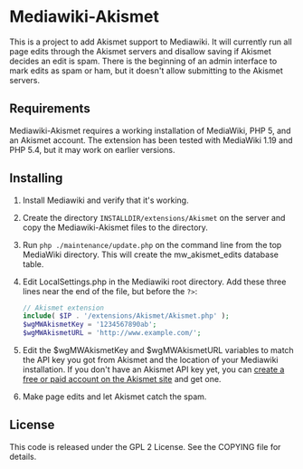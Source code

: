 Mediawiki-Akismet
=================
This is a project to add Akismet support to Mediawiki.  It will currently
run all page edits through the Akismet servers and disallow saving if
Akismet decides an edit is spam.  There is the beginning of an admin
interface to mark edits as spam or ham, but it doesn't allow submitting
to the Akismet servers.

Requirements
------------
Mediawiki-Akismet requires a working installation of MediaWiki, PHP 5, and an
Akismet account.  The extension has been tested with MediaWiki 1.19 and
PHP 5.4, but it may work on earlier versions.

Installing
----------
1. Install Mediawiki and verify that it's working.

2. Create the directory `INSTALLDIR/extensions/Akismet` on the server and copy 
   the Mediawiki-Akismet files to the directory.

3. Run `php ./maintenance/update.php` on the command line from the top
   MediaWiki directory.  This will create the mw_akismet_edits database table.

4. Edit LocalSettings.php in the Mediawiki root directory.  Add these three 
   lines near the end of the file, but before the `?>`:
   
   ```php
   // Akismet extension
   include( $IP . '/extensions/Akismet/Akismet.php' );
   $wgMWAkismetKey = '1234567890ab';
   $wgMWAkismetURL = 'http://www.example.com/';
   ```

5. Edit the $wgMWAkismetKey and $wgMWAkismetURL variables to match the API 
   key you got from Akismet and the location of your Mediawiki installation.
   If you don't have an Akismet API key yet, you can [create a free or paid
   account on the Akismet site](https://akismet.com/plans/) and get one.

6. Make page edits and let Akismet catch the spam.

License
-------
This code is released under the GPL 2 License.  See the COPYING file for
details.

